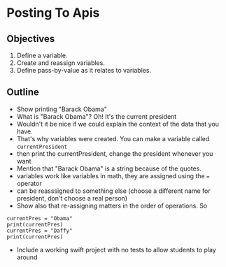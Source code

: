 # Posting To Apis

## Objectives

  1. Define a variable.
  2. Create and reassign variables.
  3. Define pass-by-value as it relates to variables.

## Outline

  * Show printing "Barack Obama"
  * What is "Barack Obama"? Oh! It's the current president
  * Wouldn't it be nice if we could explain the context of the data that you have.
  * That's why variables were created. You can make a variable called `currentPresident`
  * then print the currentPresident, change the president whenever you want
  * Mention that "Barack Obama" is a string because of the quotes.
  * variables work like variables in math, they are assigned using the `=` operator
  * can be reasssigned to something else (choose a different name for president, don't choose a real person)
  * Show also that re-assigning matters in the order of operations. So 

  ```
  currentPres = "Obama"
  print(currentPres)
  currentPres = "Daffy"
  print(currentPres)
  ```

  * Include a working swift project with no tests to allow students to play around

